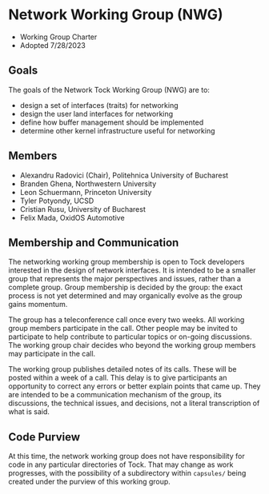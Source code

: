 Network Working Group (NWG)
=================================

- Working Group Charter
- Adopted 7/28/2023

## Goals

The goals of the Network Tock Working Group (NWG) are to:

- design a set of interfaces (traits) for networking
- design the user land interfaces for networking
- define how buffer management should be implemented
- determine other kernel infrastructure useful for networking

## Members

- Alexandru Radovici (Chair), Politehnica University of Bucharest
- Branden Ghena, Northwestern University
- Leon Schuermann, Princeton University
- Tyler Potyondy, UCSD
- Cristian Rusu, University of Bucharest
- Felix Mada, OxidOS Automotive

## Membership and Communication

The networking working group membership is open to Tock developers interested
in the design of network interfaces. It is
intended to be a smaller group that represents the major perspectives
and issues, rather than a complete group. Group membership is decided by
the group: the exact process is not yet determined and may organically
evolve as the group gains momentum.

The group has a teleconference call once every two weeks. All working group members
participate in the call. Other people may be invited to participate to
help contribute to particular topics or on-going discussions. The
working group chair decides who beyond the working group members may
participate in the call.

The working group publishes detailed notes of its calls. These will be
posted within a week of a call. This delay is to give participants an
opportunity to correct any errors or better explain points that came up.
They are intended to be a communication mechanism of the group, its
discussions, the technical issues, and decisions, not a literal
transcription of what is said.

## Code Purview

At this time, the network working group does not have responsibility for code in any particular directories of Tock. That may change as work progresses, with the possibility of a subdirectory within `capsules/` being created under the purview of this working group.
